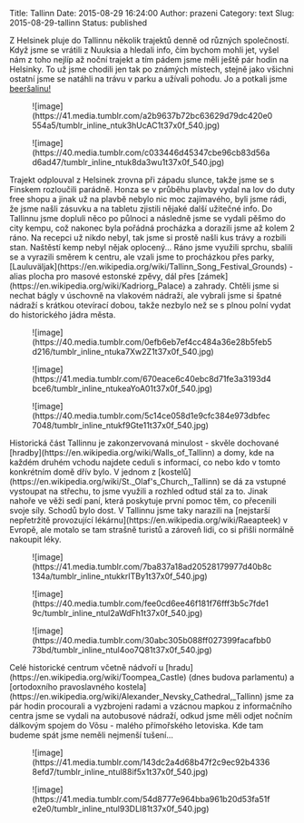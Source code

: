 Title: Tallinn
Date: 2015-08-29 16:24:00
Author: prazeni
Category: text
Slug: 2015-08-29-tallinn
Status: published

Z Helsinek pluje do Tallinnu několik trajektů denně od různých
společností. Když jsme se vrátili z Nuuksia a hledali info, čím bychom
mohli jet, vyšel nám z toho nejlíp až noční trajekt a tím pádem jsme
měli ještě pár hodin na Helsinky. To už jsme chodili jen tak po známých
místech, stejně jako všichni ostatní jsme se natáhli na trávu v parku a
užívali pohodu. Jo a potkali jsme
[beeršalinu!](https://en.wikipedia.org/wiki/Sp%C3%A5rakoff)

<figure class="tmblr-full" data-orig-height="2304" data-orig-width="3072">
![image](https://41.media.tumblr.com/a2b9637b72bc63629d79dc420e0554a5/tumblr_inline_ntuk3hUcAC1t37x0f_540.jpg)

</figure>
<figure class="tmblr-full" data-orig-height="3072" data-orig-width="2304">
![image](https://40.media.tumblr.com/c033446d45347cbe96cb83d56ad6ad47/tumblr_inline_ntuk8da3wu1t37x0f_540.jpg)

</figure>
Trajekt odplouval z Helsinek zrovna při západu slunce, takže jsme se s
Finskem rozloučili parádně. Honza se v průběhu plavby vydal na lov do
duty free shopu a jinak už na plavbě nebylo nic moc zajímavého, byli
jsme rádi, že jsme našli zásuvku a na tabletu zjistili nějaké další
užitečné info. Do Tallinnu jsme dopluli něco po půlnoci a následně jsme
se vydali pěšmo do city kempu, což nakonec byla pořádná procházka a
dorazili jsme až kolem 2 ráno. Na recepci už nikdo nebyl, tak jsme si
prostě našli kus trávy a rozbili stan. Naštěstí kemp nebyl nějak
oplocený... Ráno jsme využili sprchu, sbalili se a vyrazili směrem k
centru, ale vzali jsme to procházkou přes parky,
[Lauluväljak](https://en.wikipedia.org/wiki/Tallinn_Song_Festival_Grounds)
- alias plocha pro masové estonské zpěvy, dál přes
[zámek](https://en.wikipedia.org/wiki/Kadriorg_Palace) a zahrady. Chtěli
jsme si nechat bágly v úschovně na vlakovém nádraží, ale vybrali jsme si
špatné nádraží s krátkou otevírací dobou, takže nezbylo než se s plnou
polní vydat do historického jádra města.

<figure class="tmblr-full" data-orig-height="2304" data-orig-width="3072">
![image](https://40.media.tumblr.com/0efb6eb7ef4cc484a36e28b5feb5d216/tumblr_inline_ntuka7Xw2Z1t37x0f_540.jpg)

</figure>
<figure class="tmblr-full" data-orig-height="2304" data-orig-width="3072">
![image](https://41.media.tumblr.com/670eace6c40ebc8d71fe3a3193d4bce6/tumblr_inline_ntukeaYoA01t37x0f_540.jpg)

</figure>
<figure class="tmblr-full" data-orig-height="2304" data-orig-width="3072">
![image](https://40.media.tumblr.com/5c14ce058d1e9cfc384e973dbfec7048/tumblr_inline_ntukf9Gte11t37x0f_540.jpg)

</figure>
Historická část Tallinnu je zakonzervovaná minulost - skvěle dochované
[hradby](https://en.wikipedia.org/wiki/Walls_of_Tallinn) a domy, kde na
každém druhém vchodu najdete ceduli s informací, co nebo kdo v tomto
konkrétním domě dřív bylo. V jednom z
[kostelů](https://en.wikipedia.org/wiki/St._Olaf's_Church,_Tallinn) se
dá za vstupné vystoupat na střechu, to jsme využili a rozhled odtud stál
za to. Jinak nahoře ve věži sedí paní, která poskytuje první pomoc těm,
co přecenili svoje síly. Schodů bylo dost. V Tallinnu jsme taky narazili
na [nejstarší nepřetržitě provozující
lékárnu](https://en.wikipedia.org/wiki/Raeapteek) v Evropě, ale motalo
se tam strašně turistů a zároveň lidi, co si přišli normálně nakoupit
léky.  

<figure class="tmblr-full" data-orig-height="2304" data-orig-width="3072">
![image](https://41.media.tumblr.com/7ba837a18ad20528179977d40b8c134a/tumblr_inline_ntukkrITBy1t37x0f_540.jpg)

</figure>
<figure class="tmblr-full" data-orig-height="2304" data-orig-width="3072">
![image](https://40.media.tumblr.com/fee0cd6ee46f181f76fff3b5c7fde19c/tumblr_inline_ntul2aWdFh1t37x0f_540.jpg)

</figure>
<figure class="tmblr-full" data-orig-height="3072" data-orig-width="2304">
![image](https://40.media.tumblr.com/30abc305b088ff027399facafbb073bd/tumblr_inline_ntul4oo7Q81t37x0f_540.jpg)

</figure>
Celé historické centrum včetně nádvoří u
[hradu](https://en.wikipedia.org/wiki/Toompea_Castle) (dnes budova
parlamentu) a [ortodoxního pravoslavného
kostela](https://en.wikipedia.org/wiki/Alexander_Nevsky_Cathedral,_Tallinn)
jsme za pár hodin procourali a vyzbrojeni radami a vzácnou mapkou z
informačního centra jsme se vydali na autobusové nádraží, odkud jsme
měli odjet nočním dálkovým spojem do Võsu - malého přímořského
letoviska. Kde tam budeme spát jsme neměli nejmenší tušení...

<figure class="tmblr-full" data-orig-height="3072" data-orig-width="2304">
![image](https://41.media.tumblr.com/143dc2a4d68b47f2c9ec92b43368efd7/tumblr_inline_ntul88if5x1t37x0f_540.jpg)

</figure>
<figure class="tmblr-full" data-orig-height="2304" data-orig-width="3072">
![image](https://41.media.tumblr.com/54d8777e964bba961b20d53fa51fe2e0/tumblr_inline_ntul93DLI81t37x0f_540.jpg)

</figure>
</p>

